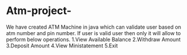 # Atm-project-
We have created ATM Machine in java which can validate user based on atm number and pin number. If user is valid user then only it will allow to perform below operations.  1.View Available Balance 2.Withdraw Amount 3.Deposit Amount 4.View Ministatement 5.Exit
